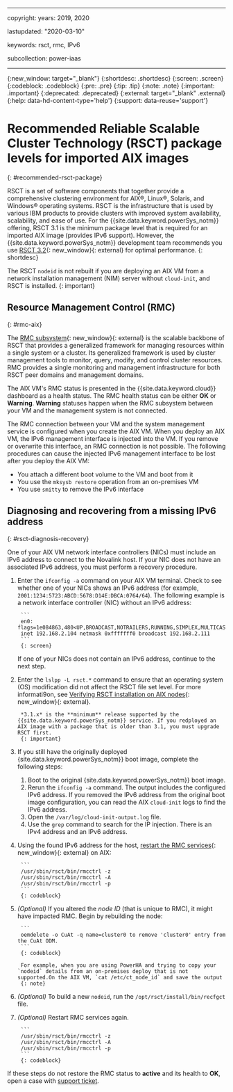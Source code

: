 ﻿---

copyright:
  years: 2019, 2020

lastupdated: "2020-03-10"

keywords: rsct, rmc, IPv6

subcollection: power-iaas

---

{:new_window: target="_blank"}
{:shortdesc: .shortdesc}
{:screen: .screen}
{:codeblock: .codeblock}
{:pre: .pre}
{:tip: .tip}
{:note: .note}
{:important: .important}
{:deprecated: .deprecated}
{:external: target="_blank" .external}
{:help: data-hd-content-type='help'}
{:support: data-reuse='support'}

# Recommended Reliable Scalable Cluster Technology (RSCT) package levels for imported AIX images
{: #recommended-rsct-package}

RSCT is a set of software components that together provide a comprehensive clustering environment for AIX&reg;, Linux&reg;, Solaris, and Windows&reg; operating systems. RSCT is the infrastructure that is used by various IBM products to provide clusters with improved system availability, scalability, and ease of use. For the {{site.data.keyword.powerSys_notm}} offering, RSCT 3.1 is the minimum package level that is required for an imported AIX image (provides IPv6 support). However, the {{site.data.keyword.powerSys_notm}} development team recommends you use [RSCT 3.2](https://www.ibm.com/support/knowledgecenter/SGVKBA_3.2/navigation/welcome.html){: new_window}{: external} for optimal performance.
{: shortdesc}

The RSCT `nodeid` is not rebuilt if you are deploying an AIX VM from a network installation management (NIM) server without `cloud-init`, and RSCT is installed.
{: important}

## Resource Management Control (RMC)
{: #rmc-aix}

The [RMC subsystem](https://www.ibm.com/support/knowledgecenter/SGVKBA_3.2/admin/bl503_undrmc.html){: new_window}{: external} is the scalable backbone of RSCT that provides a generalized framework for managing resources within a single system or a cluster. Its generalized framework is used by cluster management tools to monitor, query, modify, and control cluster resources. RMC provides a single monitoring and management infrastructure for both RSCT peer domains and management domains.

The AIX VM's RMC status is presented in the {{site.data.keyword.cloud}} dashboard as a health status. The RMC health status can be either **OK** or **Warning**. **Warning** statuses happen when the RMC subsystem between your VM and the management system is not connected.

The RMC connection between your VM and the system management service is configured when you create the AIX VM. When you deploy an AIX VM, the IPv6 management interface is injected into the VM. If you remove or overwrite this interface, an RMC connection is not possible. The following procedures can cause the injected IPv6 management interface to be lost after you deploy the AIX VM:

- You attach a different boot volume to the VM and boot from it
- You use the `mksysb restore` operation from an on-premises VM
- You use `smitty` to remove the IPv6 interface

## Diagnosing and recovering from a missing IPv6 address
{: #rsct-diagnosis-recovery}

One of your AIX VM network interface controllers (NICs) must include an IPv6 address to connect to the Novalink host. If your NIC does not have an associated IPv6 address, you must perform a recovery procedure.

1. Enter the `ifconfig -a` command on your AIX VM terminal. Check to see whether one of your NICs shows an IPv6 address (for example, `2001:1234:5723:ABCD:5678:D14E:DBCA:0764/64`). The following example is a network interface controller (NIC) without an IPv6 address:

        ```
        en0: flags=1e084863,480<UP,BROADCAST,NOTRAILERS,RUNNING,SIMPLEX,MULTICAST,GROUPRT,64BIT,CHECKSUM_OFFLOAD(ACTIVE),CHAIN>
        inet 192.168.2.104 netmask 0xfffffff0 broadcast 192.168.2.111
        ```
        {: screen}

    If one of your NICs does not contain an IPv6 address, continue to the next step.

2. Enter the `lslpp -L rsct.*` command to ensure that an operating system (OS) modification did not affect the RSCT file set level. For more informati9on, see [Verifying RSCT installation on AIX nodes](https://www.ibm.com/support/knowledgecenter/SGVKBA_3.2/admin/bl503_instvaix.html){: new_window}{: external}.

        *3.1.x* is the **minimum** release supported by the {{site.data.keyword.powerSys_notm}} service. If you redployed an AIX image with a package that is older than 3.1, you must upgrade RSCT first.
        {: important}

3. If you still have the originally deployed {site.data.keyword.powerSys_notm}} boot image, complete the following steps:

    1. Boot to the original {site.data.keyword.powerSys_notm}} boot image.
    2. Rerun the `ifconfig -a` command. The output includes the configured IPv6 address. If you removed the IPv6 address from the original boot image configuration, you can read the AIX `cloud-init` logs to find the IPv6 address.
    3. Open the `/var/log/cloud-init-output.log` file.
    4. Use the `grep` command to search for the IP injection. There is an IPv4 address and an IPv6 address.

4. Using the found IPv6 address for the host, [restart the RMC services](https://www.ibm.com/support/pages/fixing-no-rmc-connection-error){: new_window}{: external} on AIX:

        ```
        /usr/sbin/rsct/bin/rmcctrl -z
        /usr/sbin/rsct/bin/rmcctrl -A
        /usr/sbin/rsct/bin/rmcctrl -p
        ```
        {: codeblock}

5. *(Optional)* If you altered the *node ID* (that is unique to RMC), it might have impacted RMC. Begin by rebuilding the node:

        ```
        oemdelete -o CuAt -q name=cluster0 to remove 'cluster0' entry from the CuAt ODM.
        ```
        {: codeblock}

        For example, when you are using PowerHA and trying to copy your `nodeid` details from an on-premises deploy that is not supported.On the AIX VM, `cat /etc/ct_node_id` and save the output
        {: note}

6. *(Optional)* To build a new `nodeid`, run the `/opt/rsct/install/bin/recfgct` file.

7. *(Optional)* Restart RMC services again.

        ```
        /usr/sbin/rsct/bin/rmcctrl -z
        /usr/sbin/rsct/bin/rmcctrl -A
        /usr/sbin/rsct/bin/rmcctrl -p
        ```
        {: codeblock}

If these steps do not restore the RMC status to **active** and its health to **OK**, open a case with [support ticket](/docs/power-iaas?topic=power-iaas-getting-help-and-support).

<!-- ## Section 2

If the original boot disk PowerIaaS created exists

1. Prior to shutting down the VM, Grab the IPv6 details.

2. From Smitty gather the IP interface and adapter configuration details.

3. Also grab the nodeid by running
/usr/sbin/rsct/bin/lsnodeid

4. confirm this matches output of
cat /etc/ct_node_id

5. confirm that matches
cat /var/ct/cfg/ct_node_id

6. Check the management node details (to be used on your disk later)
lsrsrc ManagementServer hostname

7. Power down the VM and reboot using your custom boot disk

8. Using smitty recreate the same network configuration as on the IBM boot disk.

9. Validate the RSCT packages are at least 3.1 or later
lslpp -L rsct.*

10. check what your boot OS management node is lsrsrc ManagementServer hostname

11. If this does not match the original IBM boot disk...
Stop RMC
rmcctrl -K

12. Use rmrsrc to remove your management node
example syntax /opt/rsct/bin/rmrsrc -s 'Hostname = "hmc1.mydomain.mycompany.com"' ManagementServer
where hmc1.mydomain.mycompany.com is the value returned on the lssrc command above.

13. run /usr/sbin/rsct/bin/lsnodeid. This likely will NOT match the data from the IBM boot lpar.

14. delete file /etc/ct_node_id

15. Generate a Nodeid to match the original boot id

recfgct -i value from /etc/ct_node_id on the original IBM boot disk collected above.

16. Start RMC again wait 15 minutes,
/usr/sbin/rsct/bin/rmcctrl -A
/usr/sbin/rsct/bin/rmcctrl -p

17. Run /usr/sbin/rsct/bin/lsnodeid

18. Output should be the same as the output from the IBM Boot disk.
